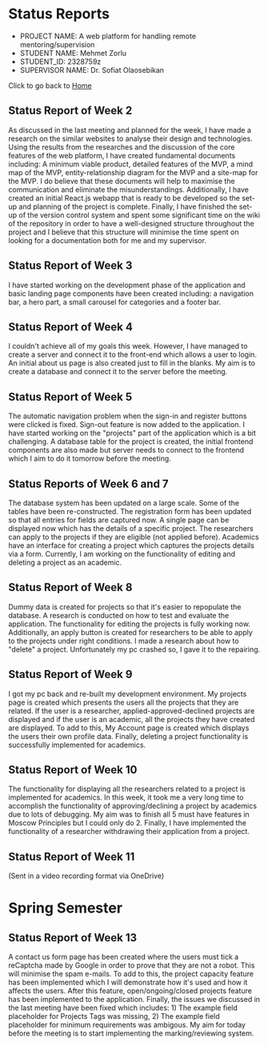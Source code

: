 # Status Reports

* PROJECT NAME: A web platform for handling remote mentoring/supervision
* STUDENT NAME: Mehmet Zorlu
* STUDENT_ID: 2328759z
* SUPERVISOR NAME: Dr. Sofiat Olaosebikan 

Click to go back to [Home](https://github.com/MehmetZorlu07/remote-mentoring)

## Status Report of Week 2 
As discussed in the last meeting and planned for the week, I have made a research on the similar websites to analyse their design and technologies. Using the results from the researches and the discussion of the core features of the web platform, I have created fundamental documents including: A minimum viable product, detailed features of the MVP, a mind map of the MVP, entity-relationship diagram for the MVP and a site-map for the MVP. I do believe that these documents will help to maximise the communication and eliminate the misunderstandings. Additionally, I have created an initial React.js webapp that is ready to be developed so the set-up and planning of the project is complete. Finally, I have finished the set-up of the version control system and spent some significant time on the wiki of the repository in order to have a well-designed structure throughout the project and I believe that this structure will minimise the time spent on looking for a documentation both for me and my supervisor. 

## Status Report of Week 3
I have started working on the development phase of the application and basic landing page components have been created including: a navigation bar, a hero part, a small carousel for categories and a footer bar. 

## Status Report of Week 4
I couldn't achieve all of my goals this week. However, I have managed to create a server and connect it to the front-end which allows a user to login. An initial about us page is also created just to fill in the blanks. My aim is to create a database and connect it to the server before the meeting. 

## Status Report of Week 5
The automatic navigation problem when the sign-in and register buttons were clicked is fixed. Sign-out feature is now added to the application. I have started working on the "projects" part of the application which is a bit challenging. A database table for the project is created, the initial frontend components are also made but server needs to connect to the frontend which I aim to do it tomorrow before the meeting. 

## Status Reports of Week 6 and 7
The database system has been updated on a large scale. Some of the tables have been re-constructed. The registration form has been updated so that all entries for fields are captured now. A single page can be displayed now which has the details of a specific project. The researchers can apply to the projects if they are eligible (not applied before). Academics have an interface for creating a project which captures the projects details via a form. Currently, I am working on the functionality of editing and deleting a project as an academic. 

## Status Report of Week 8
Dummy data is created for projects so that it's easier to repopulate the database. A research is conducted on how to test and evaluate the application. The functionality for editing the projects is fully working now. Additionally, an apply button is created for researchers to be able to apply to the projects under right conditions. I made a research about how to "delete" a project. Unfortunately my pc crashed so, I gave it to the repairing. 

## Status Report of Week 9
I got my pc back and re-built my development environment. My projects page is created which presents the users all the projects that they are related. If the user is a researcher, applied-approved-declined projects are displayed and if the user is an academic, all the projects they have created are displayed. To add to this, My Account page is created which displays the users their own profile data. Finally, deleting a project functionality is successfully implemented for academics. 

## Status Report of Week 10
The functionality for displaying all the researchers related to a project is implemented for academics. In this week, it took me a very long time to accomplish the functionality of approving/declining a project by academics due to lots of debugging. My aim was to finish all 5 must have features in Moscow Principles but I could only do 2. Finally, I have implemented the functionality of a researcher withdrawing their application from a project. 

## Status Report of Week 11
(Sent in a video recording format via OneDrive) 

# Spring Semester

## Status Report of Week 13
A contact us form page has been created where the users must tick a reCaptcha made by Google in order to prove that they are not a robot. This will minimise the spam e-mails. To add to this, the project capacity feature has been implemented which I will demonstrate how it's used and how it affects the users. After this feature, open/ongoing/closed projects feature has been implemented to the application. Finally, the issues we discussed in the last meeting have been fixed which includes: 1) The example field placeholder for Projects Tags was missing, 2) The example field placeholder for minimum requirements was ambigous. My aim for today before the meeting is to start implementing the marking/reviewing system. 

